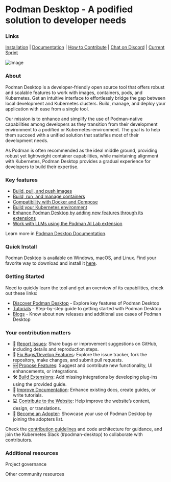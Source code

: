 
# Podman Desktop - A podified solution to developer needs

### Links
   
[Installation](https://podman-desktop.io/docs/installation) | [Documentation](https://podman-desktop.io/docs/intro) | [How to Contribute](https://github.com/podman-desktop/podman-desktop/blob/main/CONTRIBUTING.md) | [Chat on Discord](https://discord.com/invite/x5GzFF6QH4) | [Current Sprint](https://github.com/orgs/containers/projects/4/views/8)

![Image](https://github.com/user-attachments/assets/2f9d933f-2a08-47f7-b4ca-9f7cc5acb873)

### About
Podman Desktop is a developer-friendly open source tool that offers robust and scalable features to work with images, containers, pods, and Kubernetes. Get an intuitive interface to effortlessly bridge the gap between local development and Kubernetes clusters. Build, manage, and deploy your application with ease from a single tool.


Our mission is to enhance and simplify the use of Podman-native capabilities among developers as they transition from their development environment to a podified or Kubernetes-environment. The goal is to help them succeed with a unified solution that satisfies most of their development needs.

As Podman is often recommended as the ideal middle ground, providing robust yet lightweight container capabilities, while maintaining alignment with Kubernetes, Podman Desktop provides a gradual experience for developers to build their expertise. 


### Key features

- [Build, pull, and push images](https://podman-desktop.io/docs/containers/images)
- [Build, run, and manage containers](https://podman-desktop.io/docs/containers)
- [Compatibility with Docker and Compose](https://podman-desktop.io/docs/migrating-from-docker)
- [Build your Kubernetes environment](https://podman-desktop.io/docs/kubernetes) 
- [Enhance Podman Desktop by adding new features through its extensions](https://podman-desktop.io/docs/extensions)
- [Work with LLMs using the Podman AI Lab extension](https://podman-desktop.io/docs/ai-lab)


Learn more in [Podman Desktop Documentation](https://podman-desktop.io/docs/intro).

### Quick Install
Podman Desktop is available on Windows, macOS, and Linux. Find your favorite way to download and install it [here](/docs/installation). 

### Getting Started
Need to quickly learn the tool and get an overview of its capabilities, check out these links:

- [Discover Podman Desktop](https://podman-desktop.io/docs/discover-podman-desktop) - Explore key features of Podman Desktop
- [Tutorials](https://podman-desktop.io/tutorial) - Step-by-step guide to getting started with Podman Desktop
- [Blogs](https://podman-desktop.io/blog) - Know about new releases and additional use cases of Podman Desktop


### Your contribution matters

- 🚨 [Report Issues](https://github.com/podman-desktop/podman-desktop/blob/main/CONTRIBUTING.md#reporting-issues): Share bugs or improvement suggestions on GitHub, including details and reproduction steps.
- 👾 [Fix Bugs/Develop Features](https://github.com/podman-desktop/podman-desktop/blob/main/CONTRIBUTING.md#working-on-issues): Explore the issue tracker, fork the repository, make changes, and submit pull requests.
- 🆕 [Propose Features](https://github.com/podman-desktop/podman-desktop/issues/new?template=enhancement.yml): Suggest and contribute new functionality, UI enhancements, or integrations.
- 🛠️ [Build Extensions](https://podman-desktop.io/docs/extensions/developing): Add missing integrations by developing plug-ins using the provided guide.
- 📝 [Improve Documentation](https://github.com/podman-desktop/podman-desktop/tree/main/website/docs): Enhance existing docs, create guides, or write tutorials.
- 💻 [Contribute to the Website](https://github.com/podman-desktop/podman-desktop/blob/main/WEBSITE_CONTRIBUTING.md): Help improve the website’s content, design, or translations.
- 🦭 [Become an Adopter](https://github.com/podman-desktop/podman-desktop/blob/main/ADOPTERS.md): Showcase your use of Podman Desktop by joining the adopters list.

Check the [contribution guidelines](https://github.com/podman-desktop/podman-desktop/blob/main/CONTRIBUTING.md) and code architecture for guidance, and join the Kubernetes Slack (#podman-desktop) to collaborate with contributors.


### Additional resources
 
Project governance

Other community resources
